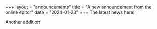 +++
layout = "announcements"
title = "A new announcement from the online editor"
date = "2024-01-23"
+++
The latest news here!

Another addition
